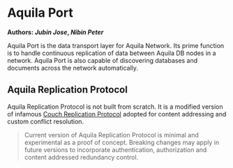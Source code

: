 # Aquila Port 

**Authors:  *Jubin Jose*, *Nibin Peter***



Aquila Port is the data transport layer for Aquila Network. Its prime function is to handle continuous replication of data between Aquila DB nodes in a network. Aquila Port is also capable of discovering databases and documents across the network automatically.



## Aquila Replication Protocol

Aquila Replication Protocol is not built from scratch. It is a modified version of infamous [Couch Replication Protocol](https://docs.couchdb.org/en/stable/replication/protocol.html) adopted for content addressing and custom conflict resolution. 

> Current version of Aquila Replication Protocol is minimal and experimental as a proof of concept.  Breaking changes may apply in future versions to incorporate authentication, authorization and content addressed redundancy control.

